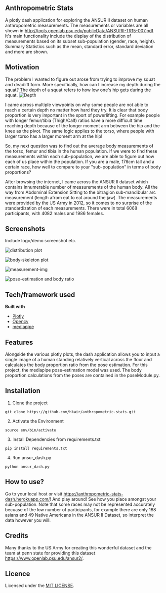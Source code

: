 ## Anthropometric Stats
A plotly dash application for exploring the ANSUR II dataset on human anthropometric measurements. The measurements or variables are all shown in http://tools.openlab.psu.edu/publicData/ANSURII-TR15-007.pdf.
It's main functionality include the display of the distribution of measurements based on its subset sub-population (gender, race, height). Summary Statistics
such as the mean, standard error, standard deviation and more are shown.

## Motivation
The problem I wanted to figure out arose from trying to improve my squat and deadlift form. More specifically, how can I increase my depth during the squat? The depth of a squat refers to how low one's hip gets during the squat.
![Depth](https://i.ytimg.com/vi/7cWgc4q7pxg/maxresdefault.jpg)

I came across multiple viewpoints on why some people are not able to reach a certain depth no matter how hard they try. It is clear that body proportion is very important in the sport of powerlifting. For example people with longer femur/tibia (Thigh/Calf) ratios have a more difficult time reaching depth because of the longer moment arm between the hip and the knee as the pivot. The same logic applies to the torso, where people with larger torso has a larger moment arm at the hip!

So, my next question was to find out the average body measurements of the torso, femur and tibia in the human population. If we were to find these measurements within
each sub-population, we are able to figure out how each of us place within the population. If you are a male, 176cm tall and a certain race, how well to compare to your "sub-population" in terms of body proportions? 

After browsing the internet, I came across the ANSUR II dataset which contains innumerable number of measurements of the human body. All the way from Abdominal Extension Sitting to the bitragion sub-mandibular arc measurement (length afrom eat to eat around the jaw). The measurements were provided by the US Army in 2012, so it comes to no surprise of the standardization of each measurements. There were in total 6068 participants, with 4082 males and 1986 females.

## Screenshots
Include logo/demo screenshot etc.

![distribution plot](https://i.imgur.com/tqsoNQj.png)

![body-skeleton plot](https://i.imgur.com/sICmsV7.png)

![measurement-img](https://i.imgur.com/dPvbeYE.png)

![pose-estimation and body ratio](https://i.imgur.com/oLg6vE0.png)

## Tech/framework used

<b>Built with</b>
- [Plotly]([https://plotly.com/dash/](https://plotly.com/dash/))
- [Opencv]([https://opencv.org/](https://opencv.org/))
- [mediapipe]([https://mediapipe.dev/](https://mediapipe.dev/))

## Features
Alongside the various plotly plots, the dash application allows you to input a single image of a human standing relatively vertical across the floor and calculates the body
proportion ratio from the pose estimation. For this project, the mediapipe pose-estimation model was used. The body proportion calculations from the poses are contained
in the poseModule.py. 

## Installation

1. Clone the project
``` 
git clone https://github.com/hkair/anthropometric-stats.git
```

2. Activate the Environment
```
source env/bin/activate
```

3. Install Dependencies from requirements.txt
```
pip install requirements.txt 
```

4. Run ansur_dash.py
``` 
python ansur_dash.py
```

## How to use?
Go to your local host or visit https://anthropometric-stats-dash.herokuapp.com/! And play around! See how you place amongst your sub-population.
Note that some races may not be represented accurately becuase of the low number of participants, for example there are only 188 asians and 49 Native Americans
in the ANSUR II Dataset, so interpret the data however you will. 

## Credits
Many thanks to the US Army for creating this wonderful dataset and the team at penn state for providing this dataset https://www.openlab.psu.edu/ansur2/.

## Licence
Licensed under the [MIT LICENSE](LICENSE).

